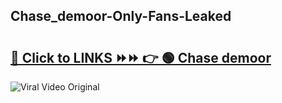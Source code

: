 
 ## Chase_demoor-Only-Fans-Leaked

# <h2><a href="https://clipsfans.com/Chase_demoor&ref=git">🔗 Click to LINKS ⏩⏩ 👉 🟢 Chase demoor </a></h2>

<a href="https://clipsfans.com/Chase_demoor&ref=git" rel="nofollow" data-target="animated-image.originalLink"><img src="https://i.ibb.co.com/xMMVF88/686577567.gif" alt="Viral Video Original" style="max-width: 100%; display: inline-block;" data-target="animated-image.originalImage"></a>
